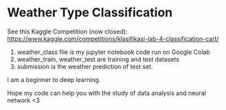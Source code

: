 # Weather Type Classification

See this Kaggle Competition (now closed): https://www.kaggle.com/competitions/klasifikasi-lab-4-classification-cart/

1. weather_class file is my jupyter notebook code run on Google Colab
2. weather_train, weather_test are training and test datasets
3. submission is the weather prediction of test set.

I am a beginner to deep learning.

Hope my code can help you with the study of data analysis and neural network <3
